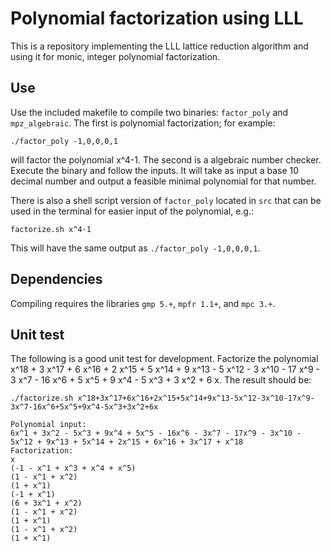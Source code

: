 # Polynomial factorization using LLL

This is a repository implementing the LLL lattice reduction algorithm and using it for monic, integer polynomial factorization. 

## Use

Use the included makefile to compile two binaries: ```factor_poly``` and ```mpz_algebraic```. The first is polynomial factorization; for example:
```
./factor_poly -1,0,0,0,1
```
will factor the polynomial x^4-1. The second is a algebraic number checker. Execute the binary and follow the inputs. It will take as input a base 10 decimal number and output a feasible minimal polynomial for that number. 

There is also a shell script version of ```factor_poly``` located in ```src``` that can be used in the terminal for easier input of the polynomial, e.g.:
```
factorize.sh x^4-1
```
This will have the same output as ```./factor_poly -1,0,0,0,1```. 

## Dependencies

Compiling requires the libraries ```gmp 5.+```, ```mpfr 1.1+```, and ```mpc 3.+```. 

## Unit test

The following is a good unit test for development. Factorize the polynomial x^18 + 3 x^17 + 6 x^16 + 2 x^15 + 5 x^14 + 9 x^13 - 5 x^12 - 3 x^10 - 17 x^9 - 3 x^7 - 16 x^6 + 5 x^5 + 9 x^4 - 5 x^3 + 3 x^2 + 6 x. The result should be:

```
./factorize.sh x^18+3x^17+6x^16+2x^15+5x^14+9x^13-5x^12-3x^10-17x^9-3x^7-16x^6+5x^5+9x^4-5x^3+3x^2+6x

Polynomial input:
6x^1 + 3x^2 - 5x^3 + 9x^4 + 5x^5 - 16x^6 - 3x^7 - 17x^9 - 3x^10 - 5x^12 + 9x^13 + 5x^14 + 2x^15 + 6x^16 + 3x^17 + x^18
Factorization:
x
(-1 - x^1 + x^3 + x^4 + x^5)
(1 - x^1 + x^2)
(1 + x^1)
(-1 + x^1)
(6 + 3x^1 + x^2)
(1 - x^1 + x^2)
(1 + x^1)
(1 - x^1 + x^2)
(1 + x^1)
```
